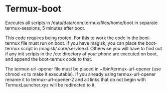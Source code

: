 # Termux-boot
Executes all scripts in /data/data/com.termux/files/home/boot in separate termux-sessions, 5 minutes after boot. 

This code requires being rooted. 
For this to work the code in the boot-termux file must run on boot. If you have magisk, you can place the boot-termux script in /magisk/.core/service.d. Otherwise you will have to find out if any init scripts in the /etc directory of your phone are executed on boot, and append the boot-termux code to that. 

The termux-url-opener file must be placed in ~/bin/termux-url-opener (use chmod +x to make it executable). 
If you already using termux-url-opener rename it to termux-url-opener-2 and all links that do not begin with TermuxLauncher.xyz will be redirected to it. 


